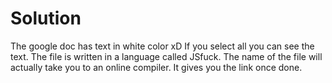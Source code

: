 # Solution
The google doc has text in white color xD If you select all you can see the text. 
The file is written in a language called JSfuck. The name of the file will actually take you to an online compiler.
It gives you the link once done.